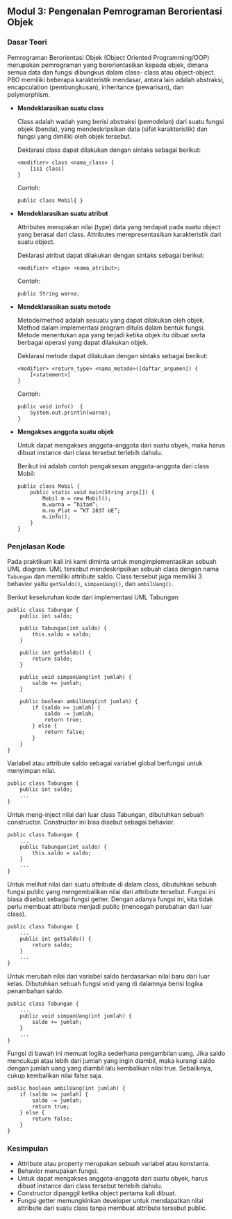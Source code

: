 

## Modul 3: Pengenalan Pemrograman Berorientasi Objek
 
### Dasar Teori
Pemrograman Berorientasi Objek (Object Oriented Programming/OOP) merupakan pemrograman yang berorientasikan kepada objek, dimana semua data dan fungsi dibungkus dalam class- class atau object-object.  PBO memiliki beberapa karakteristik mendasar, antara lain adalah abstraksi, encapculation (pembungkusan), inheritance (pewarisan), dan polymorphism.

* **Mendeklarasikan suatu class**

	Class adalah wadah yang berisi abstraksi (pemodelan) dari suatu fungsi objek (benda), yang mendeskripsikan data (sifat 	karakteristik) dan fungsi yang dimiliki oleh objek tersebut. 

	Deklarasi class dapat dilakukan dengan sintaks sebagai berikut:
	```
	<modifier> class <nama_class> { 
		[isi class]  
	}
	```
	Contoh:
	```
	public class Mobil{ }
	```
* **Mendeklarasikan suatu atribut**
	
	Attributes merupakan nilai (type) data yang terdapat pada suatu object yang berasal dari class. Attributes merepresentasikan karakteristik dari suatu object. 

	Deklarasi atribut dapat dilakukan dengan sintaks sebagai berikut:
	```
	<modifier> <tipe> <nama_atribut>;
	```
	Contoh:
	```
	public String warna;
	```
* **Mendeklarasikan suatu metode** 
	
	Metode/method adalah sesuatu yang dapat dilakukan oleh objek. Method dalam implementasi program ditulis dalam bentuk fungsi. Metode menentukan apa yang terjadi ketika objek itu dibuat serta berbagai operasi yang dapat dilakukan objek.

	Deklarasi metode dapat dilakukan dengan sintaks sebagai berikut:
	```
	<modifier> <return_type> <nama_metode>([daftar_argumen]) {
		[<statement>]  
	}
	```
	Contoh:
	```
	public void info()	{
		System.out.println(warna);
	}
	```

* **Mengakses anggota suatu objek**
	
	Untuk dapat mengakses anggota-anggota dari suatu obyek, maka harus dibuat instance dari class tersebut terlebih dahulu. 

	Berikut ini adalah contoh pengaksesan anggota-anggota dari class Mobil:
	```
	public class Mobil {  
		public static void main(String args[]) { 
			Mobil m = new Mobil(); 
			m.warna = ”hitam”;  
			m.no_Plat = ”KT 2837 UE”;  
			m.info();  
		}  
	}
	```

### Penjelasan Kode
Pada praktikum kali ini kami diminta untuk mengimplementasikan sebuah UML diagram. UML tersebut mendeskripsikan sebuah class dengan nama `Tabungan` dan memiliki attribute saldo. Class tersebut juga memiliki 3 behavior yaitu `getSaldo()`, `simpanUang()`, dan `ambilUang()`.

Berikut keseluruhan kode dari implementasi UML Tabungan:
```
public class Tabungan {  
	public int saldo;  

	public Tabungan(int saldo) {  
		this.saldo = saldo;  
	}  

	public int getSaldo() {  
		return saldo;  
	}  

	public void simpanUang(int jumlah) {  
		saldo += jumlah;  
	}  

	public boolean ambilUang(int jumlah) {  
		if (saldo >= jumlah) {  
			saldo -= jumlah;  
			return true;  
		} else {  
			return false;  
		}  
	}  
}
```

Variabel atau attribute saldo sebagai variabel global berfungsi untuk menyimpan nilai.
```
public class Tabungan {  
	public int saldo;
	...
}
```

Untuk meng-inject nilai dari luar class Tabungan, dibutuhkan sebuah constructor. Constructor ini bisa disebut sebagai behavior.
```
public class Tabungan {  
	...
	public Tabungan(int saldo) {  
		this.saldo = saldo;  
	}  
	...
}
```

Untuk melihat nilai dari suatu attribute di dalam class, dibutuhkan sebuah fungsi public yang mengembalikan nilai dari attribute tersebut. Fungsi ini biasa disebut sebagai fungsi getter. Dengan adanya fungsi ini, kita tidak perlu membuat attribute menjadi public (mencegah perubahan dari luar class).

```
public class Tabungan {  
	...
	public int getSaldo() {  
		return saldo;  
	}
	...
}
```

Untuk merubah nilai dari variabel saldo berdasarkan nilai baru dari luar kelas. Dibutuhkan sebuah fungsi void yang di dalamnya berisi logika penambahan saldo.

```
public class Tabungan {  
	...
	public void simpanUang(int jumlah) {  
		saldo += jumlah;  
	}  
	...
}
```

Fungsi di bawah ini memuat logika sederhana pengambilan uang. Jika saldo mencukupi atau lebih dari jumlah yang ingin diambil, maka kurangi saldo dengan jumlah uang yang diambil lalu kembalikan nilai true. Sebaliknya, cukup kembalikan nilai false saja.
```
public boolean ambilUang(int jumlah) {  
	if (saldo >= jumlah) {  
		saldo -= jumlah;  
		return true;  
	} else {  
		return false;  
	}  
}  
```

### Kesimpulan
* Attribute atau property merupakan sebuah variabel atau konstanta.
* Behavior merupakan fungsi.
* Untuk dapat mengakses anggota-anggota dari suatu obyek, harus dibuat instance dari class tersebut terlebih dahulu.
* Constructor dipanggil ketika object pertama kali dibuat.
* Fungsi getter memungkinkan developer untuk mendapatkan nilai attribute dari suatu class tanpa membuat attribute tersebut public.
